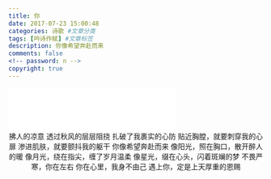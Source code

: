 ```yaml
---
title: 你
date: 2017-07-23 15:00:48
categories: 诗歌 #文章分类
tags: [吟诗作赋] #文章标签
description: 你像希望奔赴而来
comments: false
<!-- password: n -->
copyright: true
---
```

<iframe frameborder="no" border="0" marginwidth="0" marginheight="0" width=330 height=86 src="//music.163.com/outchain/player?type=2&id=41665696&auto=1&height=66"></iframe>
<!--more-->
<center>
拂人的凉意
透过秋风的层层阻挠
扎破了我裹实的心防
贴近胸膛，就要刺穿我的心扉
渗进肌肤，就要颤抖我的躯干
你像希望奔赴而来
像阳光，照在胸口，散开醉人的暖
像月光，绕在指尖，缠了岁月温柔
像星光，缀在心头，闪着斑斓的梦
不畏严寒，你在左右
你在心里，我身不由己
遇上你，定是上天厚重的恩赐
</center>
